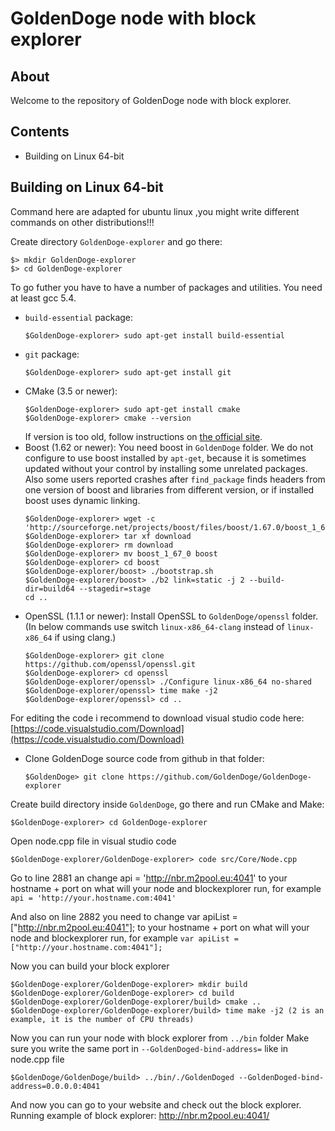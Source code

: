 # GoldenDoge node with block explorer
## About

Welcome to the repository of GoldenDoge node with block explorer.

## Contents
* Building on Linux 64-bit

## Building on Linux 64-bit

Command here are adapted for ubuntu linux ,you might write different commands on other distributions!!!

Create directory `GoldenDoge-explorer` and go there:
```
$> mkdir GoldenDoge-explorer
$> cd GoldenDoge-explorer
```

To go futher you have to have a number of packages and utilities. You need at least gcc 5.4.
* `build-essential` package:
    ```
    $GoldenDoge-explorer> sudo apt-get install build-essential
    ```
* `git` package:
    ```
    $GoldenDoge-explorer> sudo apt-get install git
    ```    
* CMake (3.5 or newer):
    ```
    $GoldenDoge-explorer> sudo apt-get install cmake
    $GoldenDoge-explorer> cmake --version
    ```
    If version is too old, follow instructions on [the official site](https://cmake.org/download/).
* Boost (1.62 or newer):
    You need boost in `GoldenDoge` folder. We do not configure to use boost installed by `apt-get`, because it is sometimes updated without your control by installing some unrelated packages. Also some users reported crashes after `find_package` finds headers from one version of boost and libraries from different version, or if installed boost uses dynamic linking.
    ```
    $GoldenDoge-explorer> wget -c 'http://sourceforge.net/projects/boost/files/boost/1.67.0/boost_1_67_0.tar.bz2/download'
    $GoldenDoge-explorer> tar xf download
    $GoldenDoge-explorer> rm download
    $GoldenDoge-explorer> mv boost_1_67_0 boost
    $GoldenDoge-explorer> cd boost
    $GoldenDoge-explorer/boost> ./bootstrap.sh
    $GoldenDoge-explorer/boost> ./b2 link=static -j 2 --build-dir=build64 --stagedir=stage
    cd ..
    ```
* OpenSSL (1.1.1 or newer):
    Install OpenSSL to `GoldenDoge/openssl` folder. (In below commands use switch `linux-x86_64-clang` instead of `linux-x86_64` if using clang.)
    ```
    $GoldenDoge-explorer> git clone https://github.com/openssl/openssl.git
    $GoldenDoge-explorer> cd openssl
    $GoldenDoge-explorer/openssl> ./Configure linux-x86_64 no-shared
    $GoldenDoge-explorer/openssl> time make -j2
    $GoldenDoge-explorer/openssl> cd ..
    ```
    
For editing the code i recommend to download visual studio code
here: [https://code.visualstudio.com/Download](https://code.visualstudio.com/Download)
    
* Clone GoldenDoge source code from github in that folder:
     ```
     $GoldenDoge> git clone https://github.com/GoldenDoge/GoldenDoge-explorer
     ```
Create build directory inside `GoldenDoge`, go there and run CMake and Make:
```
$GoldenDoge-explorer> cd GoldenDoge-explorer
```

Open node.cpp file in visual studio code
```
$GoldenDoge-explorer/GoldenDoge-explorer> code src/Core/Node.cpp
```
Go to line 2881 an change api = 'http://nbr.m2pool.eu:4041' to your hostname + port on what will your node and blockexplorer run, for example ```api = 'http://your.hostname.com:4041'```

And also on line 2882 you need to change var apiList = ["http://nbr.m2pool.eu:4041"]; to your hostname + port on what will your node and blockexplorer run, for example ```var apiList = ["http://your.hostname.com:4041"];```

Now you can build your block explorer
```
$GoldenDoge-explorer/GoldenDoge-explorer> mkdir build
$GoldenDoge-explorer/GoldenDoge-explorer> cd build
$GoldenDoge-explorer/GoldenDoge-explorer/build> cmake ..
$GoldenDoge-explorer/GoldenDoge-explorer/build> time make -j2 (2 is an example, it is the number of CPU threads)
```
     
Now you can run your node with block explorer from `../bin` folder
Make sure you write the same port in `--GoldenDoged-bind-address=` like in node.cpp file
```
$GoldenDoge/GoldenDoge/build> ../bin/./GoldenDoged --GoldenDoged-bind-address=0.0.0.0:4041
```

And now you can go to your website and check out the block explorer.
Running example of block explorer: http://nbr.m2pool.eu:4041/
